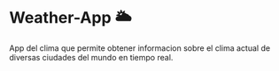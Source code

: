 # Weather-App 🌥️
App del clima que permite obtener informacion sobre el clima actual de diversas ciudades del mundo en tiempo real.


